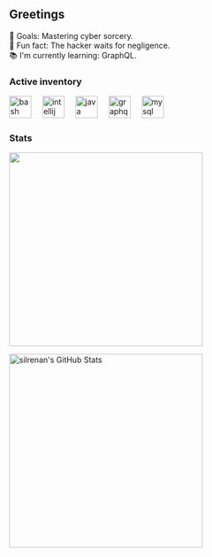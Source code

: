 <h2 align="left">Greetings</h1>

<p align="left">
      🎯 Goals: Mastering cyber sorcery.
  <br>🎲 Fun fact: The hacker waits for negligence.
  <br>📚 I'm currently learning: GraphQL.</p>
<h3 align="left">Active inventory</h3>

<div align="left">
  <img src="https://cdn.jsdelivr.net/gh/devicons/devicon/icons/bash/bash-original.svg" height="40" alt="bash logo"  />
  <img width="12" />
  <img src="https://cdn.jsdelivr.net/gh/devicons/devicon/icons/intellij/intellij-original.svg" height="40" alt="intellij logo"  />
  <img width="12" />
  <img src="https://cdn.jsdelivr.net/gh/devicons/devicon/icons/java/java-original.svg" height="40" alt="java logo"  />
  <img width="12" />
  <img src="https://cdn.jsdelivr.net/gh/devicons/devicon/icons/graphql/graphql-plain.svg" height="40" alt="graphql logo"  />
  <img width="12" />
  <img src="https://cdn.jsdelivr.net/gh/devicons/devicon/icons/mysql/mysql-original.svg" height="40" alt="mysql logo"  />
</div>

<h3 align="left">Stats</h3>

<a href="https://tryhackme.com/p/silrenan"><img src="https://tryhackme-badges.s3.amazonaws.com/silrenan.png" width="350"/></a>

<img src="https://github-readme-stats.vercel.app/api?username=silrenan&theme=blueberry&show_icons=true&hide_border=true&count_private=true" alt="silrenan's GitHub Stats" width="350" />

